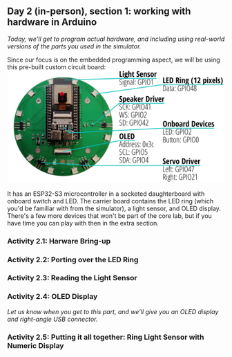 ## Day 2 (in-person), section 1: working with hardware in Arduino

_Today, we'll get to program actual hardware, and including using real-world versions of the parts you used in the simulator._

Since our focus is on the embedded programming aspect, we will be using this pre-built custom circuit board:
![OwlBot pinning](owlbot-pinning.png)

It has an ESP32-S3 microcontroller in a socketed daughterboard with onboard switch and LED.
The carrier board contains the LED ring (which you'd be familiar with from the simulator), a light sensor, and OLED display.
There's a few more devices that won't be part of the core lab, but if you have time you can play with then in the extra section.


### Activity 2.1: Harware Bring-up


### Activity 2.2: Porting over the LED Ring


### Activity 2.3: Reading the Light Sensor


### Activity 2.4: OLED Display

_Let us know when you get to this part, and we'll give you an OLED display and right-angle USB connector._


### Activity 2.5: Putting it all together: Ring Light Sensor with Numeric Display

